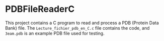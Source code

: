# PDBFileReaderC
This project contains a C program to read and process a PDB (Protein Data Bank) file. The `Lecture_fichier_pdb_en_C.c` file contains the code, and `3eam.pdb` is an example PDB file used for testing.
